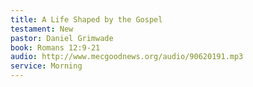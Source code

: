 ```yaml
---
title: A Life Shaped by the Gospel
testament: New
pastor: Daniel Grimwade
book: Romans 12:9-21
audio: http://www.mecgoodnews.org/audio/90620191.mp3
service: Morning
---
```

